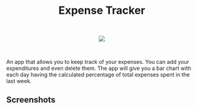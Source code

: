 <h1 align="center">Expense Tracker</h1>

<div><br><div>
<div align="center">

[![](https://img.shields.io/badge/Made_with-Flutter-red?style=for-the-badge&logo=flutter)](https://flutter.dev/ "Flutter")

</div>
<div><br><div>

An app that allows you to keep track of your expenses. You can add your expenditures and even delete them. 
The app will give you a bar chart with each day having the calculated percentage of total expenses spent in the last week.

## Screenshots
